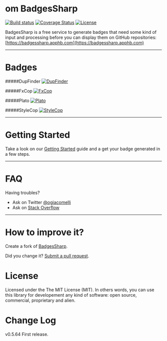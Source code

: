 om BadgesSharp
===========
[![Build status](https://ci.appveyor.com/api/projects/status/3xor12cgq7xsl51i/branch/master?svg=true)](https://ci.appveyor.com/project/giacomelli/badgessharp/branch/master)
[![Coverage Status](https://coveralls.io/repos/giacomelli/BadgesSharp/badge.svg?branch=master&service=github)](https://coveralls.io/github/giacomelli/BadgesSharp?branch=master)
[![License](http://img.shields.io/:license-MIT-blue.svg)](https://raw.githubusercontent.com/giacomelli/BadgesSharp/master/LICENSE)


BadgesSharp is a free service to generate badges that need some kind of input and processing before you can display them on GitHub repositories:
[https://badgessharp.apphb.com](https://badgessharp.apphb.com)


--------

Badges
===
#####DupFinder
[![DupFinder](https://badgessharp.apphb.com/badges/giacomelli/BadgesSharp/DupFinder)](https://badgessharp.apphb.com/badges/giacomelli/BadgesSharp/DupFinder)

#####FxCop
[![FxCop](https://badgessharp.apphb.com/badges/giacomelli/BadgesSharp/FxCop)](https://badgessharp.apphb.com/badges/giacomelli/BadgesSharp/FxCop)

#####Plato
[![Plato](https://badgessharp.apphb.com/badges/giacomelli/BadgesSharp/PlatoMaintainability)](https://badgessharp.apphb.com/badges/giacomelli/BadgesSharp/PlatoMaintainability)

#####StyleCop
[![StyleCop](https://badgessharp.apphb.com/badges/giacomelli/BadgesSharp/StyleCop)](https://badgessharp.apphb.com/badges/giacomelli/BadgesSharp/StyleCop)




--------


Getting Started
===
Take a look on our [Getting Started](https://badgessharp.apphb.com/Docs/GettingStarted) guide and a get your badge generated in a few steps.

--------


FAQ
======

Having troubles? 
 - Ask on Twitter [@ogiacomelli](http://twitter.com/ogiacomelli)
 - Ask on [Stack Overflow](http://stackoverflow.com/search?q=BadgesSharp)
 
 --------

How to improve it?
======

Create a fork of [BadgesSharp](https://github.com/giacomelli/BadgesSharp/fork). 

Did you change it? [Submit a pull request](https://github.com/giacomelli/BadgesSharp/pull/new/master).


License
======
Licensed under the The MIT License (MIT).
In others words, you can use this library for developement any kind of software: open source, commercial, proprietary and alien.


Change Log
======
v0.5.64 First release.
